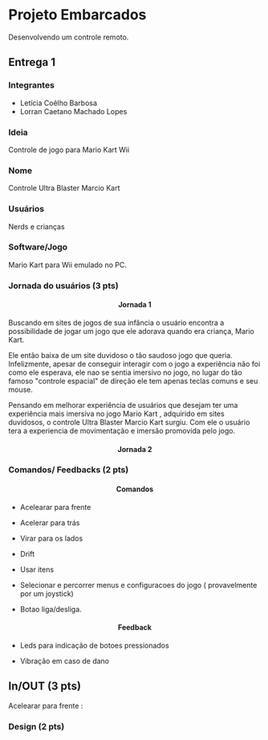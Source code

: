 # Projeto Embarcados

Desenvolvendo um controle remoto.

## Entrega 1

### Integrantes

- Letícia Coêlho Barbosa
- Lorran Caetano Machado Lopes

### Ideia

<!--  Descreva aqui em poucas palavras qual a ideia do seu controle. Se ele vai ser de jogo ou de aplicação -->
Controle de jogo para Mario Kart Wii

### Nome

<!-- De um nome ao seu controle! -->
Controle Ultra Blaster Marcio Kart

### Usuários 

<!-- Descreva aqui quem seriam os possíveis usuários deste controle. -->
Nerds e crianças


### Software/Jogo 

<!-- Qual software que seu controle vai controlar? -->
Mario Kart para Wii emulado no PC.

### Jornada do usuários (3 pts)

<!-- Descreva ao menos duas jornadas de usuários distintos, é para caprichar! -->

<div align ="center">
<h4> Jornada 1 </h4>
</div>

Buscando em sites de jogos de sua infância o usuário encontra a possibilidade de jogar um jogo que ele adorava quando era criança, Mario Kart.

Ele então baixa de um site duvidoso o tão saudoso jogo que queria. Infelizmente, apesar de conseguir interagir com o jogo a experiência não foi como ele esperava, ele nao se sentia imersivo no jogo, no lugar do tão famoso "controle espacial" de direção ele tem apenas teclas comuns e seu mouse.

Pensando em melhorar experiência de usuários que desejam ter uma experiência mais imersiva no jogo Mario Kart , adquirido em sites duvidosos, o controle Ultra Blaster Marcio Kart surgiu. Com ele o usuário tera a experiencia de movimentação e imersão promovida pelo jogo.

<div align ="center">
<h4> Jornada 2 </h4>
</div>



### Comandos/ Feedbacks (2 pts)

<!-- 
Quais são os comandos/ operacões possíveis do seu controle?

Quais os feedbacks que seu controle vai fornecer ao usuário?
-->

<div align ="center">
<h4> Comandos </h4>
</div>

- Acelearar para frente

- Acelerar para trás

- Virar para os lados

- Drift

- Usar itens

- Selecionar e percorrer menus e configuracoes do jogo ( provavelmente por um joystick) 

- Botao liga/desliga.

<div align ="center">
<h4> Feedback </h4>
</div>

- Leds para indicação de botoes pressionados

- Vibração em caso de dano

## In/OUT (3 pts)

<!--
Para cada Comando/ Feedback do seu controle, associe qual sensores/ atuadores pretende utilizar? Faca em formato de lista, exemplo:

- Avanca música: Push button amarelo
- Volume da música: Fita de LED indicando potência do som
-->

Acelearar para frente : 


### Design (2 pts)

<!--
Faca um esboco de como seria esse controle (vai ter uma etapa que terão que detalhar melhor isso).
-->
